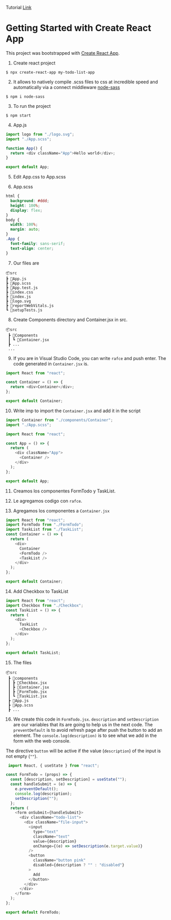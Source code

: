<!-- prettier-ignore-start -->

Tutorial [Link](https://mauriciogc.medium.com/react-creando-una-app-to-do-list-con-create-react-app-y-el-hook-usestate-6ae378569705)

# Getting Started with Create React App

This project was bootstrapped with [Create React App](https://github.com/facebook/create-react-app).

1. Create react project

```shell
$ npx create-react-app my-todo-list-app
```

2. It allows to natively compile .scss files to css at incredible speed and automatically via a connect middleware
   [node-sass](https://www.npmjs.com/package/node-sass)

```shell
$ npm i node-sass
```

3. To run the project

```shell
$ npm start
```

4. App.js

```js
import logo from "./logo.svg";
import "./App.scss";

function App() {
  return <div className="App">Hello world</div>;
}

export default App;
```

5. Edit App.css to App.scss

6. App.scss

```scss
html {
  background: #ddd;
  height: 100%;
  display: flex;
}
body {
  width: 100%;
  margin: auto;
}
.App {
  font-family: sans-serif;
  text-align: center;
}
```

7. Our files are

```
📦src
┣ 📜App.js
┣ 📜App.scss
┣ 📜App.test.js
┣ 📜index.css
┣ 📜index.js
┣ 📜logo.svg
┣ 📜reportWebVitals.js
┗ 📜setupTests.js
```

8. Create Components directory and Container.jsx in src.

```
📦src
 ┣ 📂Components
 ┃ ┗ 📜Container.jsx
 ┣ ...
 ...
```

9. If you are in Visual Studio Code, you can write `rafce` and push enter. The code generated in `Container.jsx` is.

```js
import React from "react";

const Container = () => {
  return <div>Container</div>;
};

export default Container;
```

10. Write imp to import the `Container.jsx` and add it in the script

```js
import Container from "./components/Container";
import "./App.scss";

import React from "react";

const App = () => {
  return (
    <div className="App">
      <Container />
    </div>
  );
};

export default App;
```

11. Creamos los componentes FormTodo y TaskList.

12. Le agregamos codigo con `rafce`.

13. Agregamos los componentes a `Container.jsx`

```js
import React from "react";
import FormTodo from "./FormTodo";
import TaskList from "./TaskList";
const Container = () => {
  return (
    <div>
      Container
      <FormTodo />
      <TaskList />
    </div>
  );
};

export default Container;
```

14. Add Checkbox to TaskList

```js
import React from "react";
import Checkbox from "./Checkbox";
const TaskList = () => {
  return (
    <div>
      TaskList
      <Checkbox />
    </div>
  );
};

export default TaskList;
```

15. The files

```
📦src
 ┣ 📂components
 ┃ ┣ 📜Checkbox.jsx
 ┃ ┣ 📜Container.jsx
 ┃ ┣ 📜FormTodo.jsx
 ┃ ┗ 📜TaskList.jsx
 ┣ 📜App.js
 ┣ 📜App.scss
 ┣ ...
 ```

 16. We create this code in `FormTodo.jsx`.
 `description` and `setDescription` are our variables that its are going to help us in the next code.
 The `preventDefault` is to avoid refresh page after push the button to add an element.
 The `console.log(description)` is to see what we add in the form with the web console. 

 The directive `button` will be active if the value (`description`) of the input is not empty (`""`).
```js
 import React, { useState } from "react";

const FormTodo = (props) => {
  const [description, setDescription] = useState("");
  const handleSubmit = (e) => {
    e.preventDefault();
    console.log(description);
    setDescription("");
  };
  return (
    <form onSubmit={handleSubmit}>
      <div className="todo-list">
        <div className="file-input">
          <input
            type="text"
            className="text"
            value={description}
            onChange={(e) => setDescription(e.target.value)}
          />
          <button
            className="button pink"
            disabled={description ? "" : "disabled"}
          >
            Add
          </button>
        </div>
      </div>
    </form>
  );
};

export default FormTodo;
```

<!-- prettier-ignore-end -->
